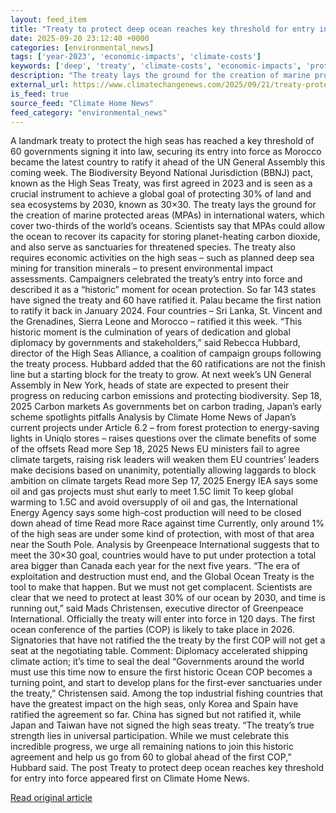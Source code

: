 ```yaml
---
layout: feed_item
title: "Treaty to protect deep ocean reaches key threshold for entry into force"
date: 2025-09-20 23:12:40 +0000
categories: [environmental_news]
tags: ['year-2023', 'economic-impacts', 'climate-costs']
keywords: ['deep', 'treaty', 'climate-costs', 'economic-impacts', 'protect', 'year-2023']
description: "The treaty lays the ground for the creation of marine protected areas (MPAs) in international waters, which cover two-thirds of the world&#8217;s oceans"
external_url: https://www.climatechangenews.com/2025/09/21/treaty-protect-deep-ocean-high-seas-bbnj-entry-force-ratification/
is_feed: true
source_feed: "Climate Home News"
feed_category: "environmental_news"
---
```


A landmark treaty to protect the high seas has reached a key threshold of 60 governments signing it into law, securing its entry into force as Morocco became the latest country to ratify it ahead of the UN General Assembly this coming week. The Biodiversity Beyond National Jurisdiction (BBNJ) pact, known as the High Seas Treaty, was first agreed in 2023 and is seen as a crucial instrument to achieve a global goal of protecting 30% of land and sea ecosystems by 2030, known as 30&#215;30. The treaty lays the ground for the creation of marine protected areas (MPAs) in international waters, which cover two-thirds of the world&#8217;s oceans. Scientists say that MPAs could allow the ocean to recover its capacity for storing planet-heating carbon dioxide, and also serve as sanctuaries for threatened species. The treaty also requires economic activities on the high seas &#8211; such as planned deep sea mining for transition minerals &#8211; to present environmental impact assessments. Campaigners celebrated the treaty&#8217;s entry into force and described it as a &#8220;historic&#8221; moment for ocean protection. So far 143 states have signed the treaty and 60 have ratified it. Palau became the first nation to ratify it back in January 2024. Four countries &#8211; Sri Lanka, St. Vincent and the Grenadines, Sierra Leone and Morocco &#8211; ratified it this week. “This historic moment is the culmination of years of dedication and global diplomacy by governments and stakeholders,” said Rebecca Hubbard, director of the High Seas Alliance, a coalition of campaign groups following the treaty process. Hubbard added that the 60 ratifications are not the finish line but a starting block for the treaty to grow. At next week&#8217;s UN General Assembly in New York, heads of state are expected to present their progress on reducing carbon emissions and protecting biodiversity. Sep 18, 2025 Carbon markets As governments bet on carbon trading, Japan&#8217;s early scheme spotlights pitfalls Analysis by Climate Home News of Japan’s current projects under Article 6.2 &#8211; from forest protection to energy-saving lights in Uniqlo stores &#8211; raises questions over the climate benefits of some of the offsets Read more Sep 18, 2025 News EU ministers fail to agree climate targets, raising risk leaders will weaken them EU countries&#8217; leaders make decisions based on unanimity, potentially allowing laggards to block ambition on climate targets Read more Sep 17, 2025 Energy IEA says some oil and gas projects must shut early to meet 1.5C limit To keep global warming to 1.5C and avoid oversupply of oil and gas, the International Energy Agency says some high-cost production will need to be closed down ahead of time Read more Race against time Currently, only around 1% of the high seas are under some kind of protection, with most of that area near the South Pole. Analysis by Greenpeace International suggests that to meet the 30&#215;30 goal, countries would have to put under protection a total area bigger than Canada each year for the next five years. &#8220;The era of exploitation and destruction must end, and the Global Ocean Treaty is the tool to make that happen. But we must not get complacent. Scientists are clear that we need to protect at least 30% of our ocean by 2030, and time is running out,&#8221; said Mads Christensen, executive director of Greenpeace International. Officially the treaty will enter into force in 120 days. The first ocean conference of the parties (COP) is likely to take place in 2026. Signatories that have not ratified the the treaty by the first COP will not get a seat at the negotiating table. Comment: Diplomacy accelerated shipping climate action; it’s time to seal the deal &#8220;Governments around the world must use this time now to ensure the first historic Ocean COP becomes a turning point, and start to develop plans for the first-ever sanctuaries under the treaty,&#8221; Christensen said. Among the top industrial fishing countries that have the greatest impact on the high seas, only Korea and Spain have ratified the agreement so far. China has signed but not ratified it, while Japan and Taiwan have not signed the high seas treaty. &#8220;The treaty’s true strength lies in universal participation. While we must celebrate this incredible progress, we urge all remaining nations to join this historic agreement and help us go from 60 to global ahead of the first COP,” Hubbard said. The post Treaty to protect deep ocean reaches key threshold for entry into force appeared first on Climate Home News.

[Read original article](https://www.climatechangenews.com/2025/09/21/treaty-protect-deep-ocean-high-seas-bbnj-entry-force-ratification/)
